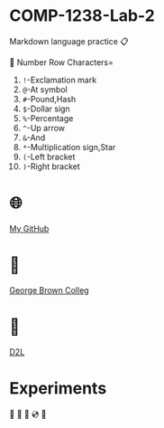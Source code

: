 # COMP-1238-Lab-2
Markdown language practice 📋

:open_file_folder: Number Row Characters=

1. `!`-Exclamation mark
2. `@`-At symbol
3. `#`-Pound,Hash
4. `$`-Dollar sign
5. `%`-Percentage
6. `^`-Up arrow
8. `&`-And
9. `*`-Multiplication sign,Star
10. `(`-Left bracket
11. `)`-Right bracket

# :globe_with_meridians: 
[My GitHub](https://github.com/kidcat8288/COMP-1238-Lab-2.git) 

# :school:
[George Brown Colleg](https://www.georgebrown.ca/)

# :book:
[D2L](https://learn.georgebrown.ca/d2l/home)

# Experiments
:violin: :musical_score: :musical_keyboard: :cd: :minidisc:
